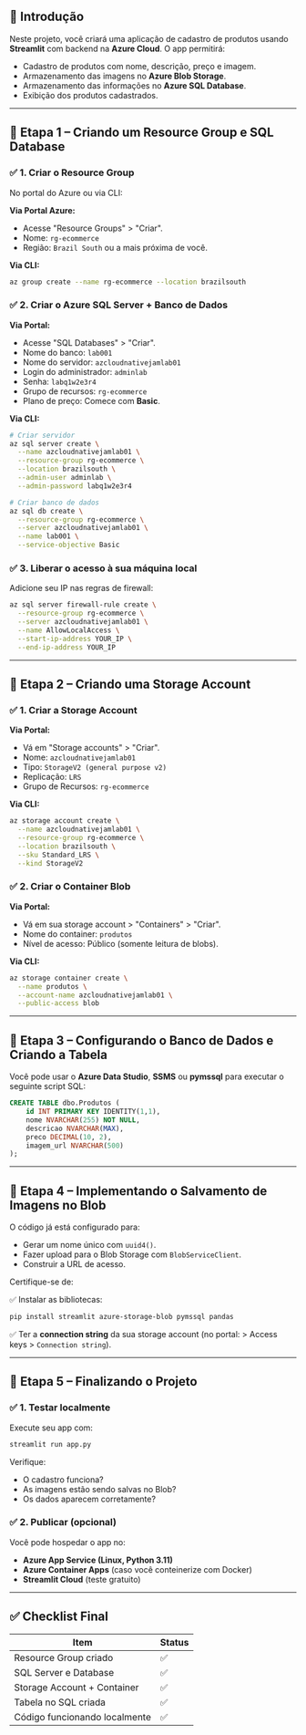 ## 📘 Introdução

Neste projeto, você criará uma aplicação de cadastro de produtos usando **Streamlit** com backend na **Azure Cloud**. O app permitirá:

* Cadastro de produtos com nome, descrição, preço e imagem.
* Armazenamento das imagens no **Azure Blob Storage**.
* Armazenamento das informações no **Azure SQL Database**.
* Exibição dos produtos cadastrados.

---

## 🔹 Etapa 1 – Criando um Resource Group e SQL Database

### ✅ 1. Criar o Resource Group

No portal do Azure ou via CLI:

**Via Portal Azure:**

* Acesse "Resource Groups" > "Criar".
* Nome: `rg-ecommerce`
* Região: `Brazil South` ou a mais próxima de você.

**Via CLI:**

```bash
az group create --name rg-ecommerce --location brazilsouth
```
### ✅ 2. Criar o Azure SQL Server + Banco de Dados

**Via Portal:**

* Acesse "SQL Databases" > "Criar".
* Nome do banco: `lab001`
* Nome do servidor: `azcloudnativejamlab01`
* Login do administrador: `adminlab`
* Senha: `labq1w2e3r4`
* Grupo de recursos: `rg-ecommerce`
* Plano de preço: Comece com **Basic**.

**Via CLI:**

```bash
# Criar servidor
az sql server create \
  --name azcloudnativejamlab01 \
  --resource-group rg-ecommerce \
  --location brazilsouth \
  --admin-user adminlab \
  --admin-password labq1w2e3r4

# Criar banco de dados
az sql db create \
  --resource-group rg-ecommerce \
  --server azcloudnativejamlab01 \
  --name lab001 \
  --service-objective Basic
```

### ✅ 3. Liberar o acesso à sua máquina local

Adicione seu IP nas regras de firewall:

```bash
az sql server firewall-rule create \
  --resource-group rg-ecommerce \
  --server azcloudnativejamlab01 \
  --name AllowLocalAccess \
  --start-ip-address YOUR_IP \
  --end-ip-address YOUR_IP
```

---

## 🔹 Etapa 2 – Criando uma Storage Account

### ✅ 1. Criar a Storage Account

**Via Portal:**

* Vá em "Storage accounts" > "Criar".
* Nome: `azcloudnativejamlab01`
* Tipo: `StorageV2 (general purpose v2)`
* Replicação: `LRS`
* Grupo de Recursos: `rg-ecommerce`

**Via CLI:**

```bash
az storage account create \
  --name azcloudnativejamlab01 \
  --resource-group rg-ecommerce \
  --location brazilsouth \
  --sku Standard_LRS \
  --kind StorageV2
```

### ✅ 2. Criar o Container Blob

**Via Portal:**

* Vá em sua storage account > "Containers" > "Criar".
* Nome do container: `produtos`
* Nível de acesso: Público (somente leitura de blobs).

**Via CLI:**

```bash
az storage container create \
  --name produtos \
  --account-name azcloudnativejamlab01 \
  --public-access blob
```

---

## 🔹 Etapa 3 – Configurando o Banco de Dados e Criando a Tabela

Você pode usar o **Azure Data Studio**, **SSMS** ou **pymssql** para executar o seguinte script SQL:

```sql
CREATE TABLE dbo.Produtos (
    id INT PRIMARY KEY IDENTITY(1,1),
    nome NVARCHAR(255) NOT NULL,
    descricao NVARCHAR(MAX),
    preco DECIMAL(10, 2),
    imagem_url NVARCHAR(500)
);
```

---

## 🔹 Etapa 4 – Implementando o Salvamento de Imagens no Blob

O código já está configurado para:

* Gerar um nome único com `uuid4()`.
* Fazer upload para o Blob Storage com `BlobServiceClient`.
* Construir a URL de acesso.

Certifique-se de:

✅ Instalar as bibliotecas:

```bash
pip install streamlit azure-storage-blob pymssql pandas
```

✅ Ter a **connection string** da sua storage account (no portal: > Access keys > `Connection string`).

---

## 🔹 Etapa 5 – Finalizando o Projeto

### ✅ 1. Testar localmente

Execute seu app com:

```bash
streamlit run app.py
```

Verifique:

* O cadastro funciona?
* As imagens estão sendo salvas no Blob?
* Os dados aparecem corretamente?

### ✅ 2. Publicar (opcional)

Você pode hospedar o app no:

* **Azure App Service (Linux, Python 3.11)**
* **Azure Container Apps** (caso você conteinerize com Docker)
* **Streamlit Cloud** (teste gratuito)

---

## ✅ Checklist Final

| Item                          | Status |
| ----------------------------- | ------ |
| Resource Group criado         | ✅      |
| SQL Server e Database         | ✅      |
| Storage Account + Container   | ✅      |
| Tabela no SQL criada          | ✅      |
| Código funcionando localmente | ✅      |


